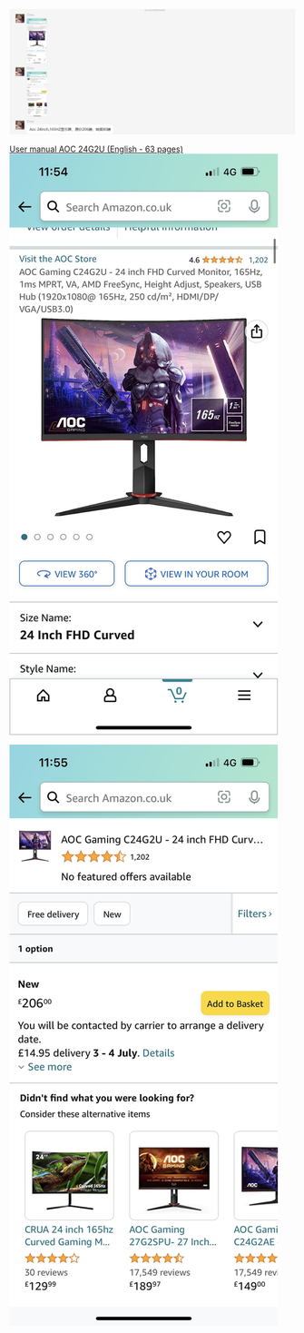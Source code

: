 
![](assets/截图_20230704124100.png)

[User manual AOC 24G2U (English - 63 pages)](https://www.manua.ls/aoc/24g2u/manual?p=22)
![](assets/159d5c7aad4962abef777110f483e48.jpg)

![](assets/7e7e25be63a20a88a1786185ae81b82.jpg)